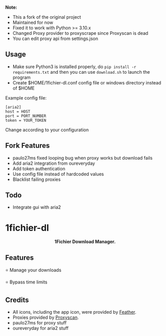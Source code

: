 **Note:**
- This a fork of the original project 
- Maintained for now
- Fixed it to work with Python >= 3.10.x
- Changed Proxy provider to proxyscrape since Proxyscan is dead
- You can edit proxy api from settings.json

## Usage
- Make sure Python3 is installed properly, do `pip install -r requirements.txt` and then you can use `download.sh` to launch the program
- Create $HOME/1fichier-dl.conf config file or windows directory instead of $HOME

Example config file:
```
[aria2]
host = HOST
port = PORT_NUMBER
token = YOUR_TOKEN
```

Change according to your configuration

## Fork Features
- paulo27ms fixed looping bug when proxy works but download fails
- Add aria2 integration from oureveryday
- Add token authentication
- Use config file instead of hardcoded values
- Blacklist failing proxies

## Todo
- Integrate gui with aria2

# 1fichier-dl
<p align="center">
  <b>1Fichier Download Manager.</b>
</p>



## Features
⭐ Manage your downloads

⭐ Bypass time limits

## Credits
* All icons, including the app icon, were provided by [Feather](https://feathericons.com/).
* Proxies provided by [Proxyscan](https://www./).
* paulo27ms for proxy stuff
* oureveryday for aria2 stuff
